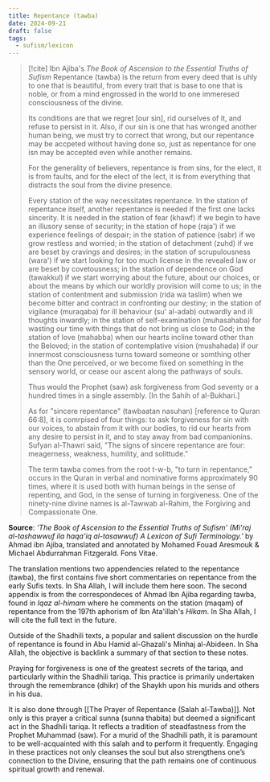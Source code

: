 ```yaml
---
title: Repentance (tawba)
date: 2024-09-21
draft: false
tags:
  - sufism/lexicon
---
```


> [!cite] Ibn Ajiba's *The Book of Ascension to the Essential Truths of Sufism*
> Repentance (tawba) is the return from every deed that is uhly to one that is beautiful, from every trait that is base to one that is noble, or from a mind engrossed in the world to one immeresed consciousness of the divine. 
> 
> Its conditions are that we regret [our sin], rid ourselves of it, and refuse to persist in it. Also, if our sin is one that has wronged another human being, we must try to correct that wrong, but our repentance may be accpeted without having done so, just as repentance for one isn may be accepted even while another remains. 
> 
> For the generality of believers, repentance is from sins, for the elect, it is from faults, and for the elect of the lect, it is from everything that distracts the soul from the divine presence. 
> 
> Every station of the way necessitates repentance. In the station of repentance itself, another repentance is needed if the first one lacks sincerity. It is needed in the station of fear (khawf) if we begin to have an illusory sense of security; in the station of hope (raja') if we experience feelings of despair; in the station of patience (sabr) if we grow restless and worried; in the station of detachment (zuhd) if we are beset by cravings and desires; in the station of scrupulousness (wara') if we start looking for too much license in the revealed law or are beset by covetousness; in the station of dependence on God (tawakkul) if we start worrying about the future, about our choices, or about the means by which our worldly provision will come to us; in the station of contentment and submission (rida wa taslim) when we become bitter and contract in confronting our destiny; in the station of vigilance (muraqaba) for ill behaviour (su' al-adab) outwardly and ill thoughts inwardly; in the station of self-examination (muhasahaba) for wasting our time with things that do not bring us close to God; in the station of love (mahabba) when our hearts incline toward other than the Beloved; in the station of contemplative vision (mushahada) if our innermost consciousness turns toward someone or somthing other than the One perceived, or we become fixed on something in the sensory world, or cease our ascent along the pathways of souls. 
> 
> Thus would the Prophet (saw) ask forgiveness from God seventy or a hundred times in a single assembly. [In the Sahih of al-Bukhari.]
> 
> As for "sincere repentance" (tawbaatan nasuhan) [reference to Quran 66:8], it is comrpised of four things: to ask forgiveness for sin with our voices, to abstain from it with our bodies, to rid our hearts from any desire to persist in it, and to stay away from bad companionins. Sufyan al-Thawri said, "The signs of sincere repentance are four: meagerness, weakness, humility, and solittude."
> 
> The term tawba comes from the root t-w-b, "to turn in repentance," occurs in the Quran in verbal and nominative forms approximately 90 times, where it is used both with human beings in the sense of repenting, and God, in the sense of turning in forgiveness. One of the ninety-nine divine names is al-Tawwab al-Rahim, the Forgiving and Compassionate One.

**Source**: *'The Book of Ascension to the Essential Truths of Sufism' (Mi'raj al-tashawwuf ila haqa'iq al-tasawwuf) A Lexicon of Sufi Terminology.'* by Ahmad ibn Ajiba, translated and annotated by Mohamed Fouad Aresmouk & Michael Abdurrahman Fitzgerald. Fons Vitae.

The translation mentions two appendencies related to the repentance (tawba), the first contains five short commentaries on repentance from the early Sufis texts. In Sha Allah, I will include them here soon. The second appendix is from the correspondeces of Ahmad Ibn Ajiba regarding tawba, found in *Iqaz al-himam* where he comments on the station (maqam) of repentance from the 197th aphorism of Ibn Ata'illah's *Hikam*. In Sha Allah, I will cite the full text in the future. 

Outside of the Shadhili texts, a popular and salient discussion on the hurdle of repentance is found in Abu Hamid al-Ghazali's Minhaj al-Abideen. In Sha Allah, the objective is backlink a summary of that section to these notes. 

Praying for forgiveness is one of the greatest secrets of the tariqa, and particularly within the Shadhili tariqa. This practice is primarily undertaken through the remembrance (dhikr) of the Shaykh upon his murids and others in his dua.

It is also done through [[The Prayer of Repentance (Salah al-Tawba)]]. Not only is this prayer a critical sunna (sunna thabita) but deemed a significant act in the Shadhili tariqa. It reflects a tradition of steadfastness from the Prophet Muhammad (saw). For a murid of the Shadhili path, it is paramount to be well-acquainted with this salah and to perform it frequently. Engaging in these practices not only cleanses the soul but also strengthens one’s connection to the Divine, ensuring that the path remains one of continuous spiritual growth and renewal.